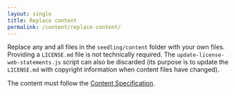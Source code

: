```yaml
---
layout: single
title: Replace content
permalink: /content/replace-content/
---
```


Replace any and all files in the `seedling/content` folder with your own files.
Providing a `LICENSE.md` file is not technically required. The
`update-license-web-statements.js` script can also be discarded (its purpose is
to update the `LICENSE.md` with copyright information when content files have
changed).

The content must follow the [Content Specification](/content/content-spec).
